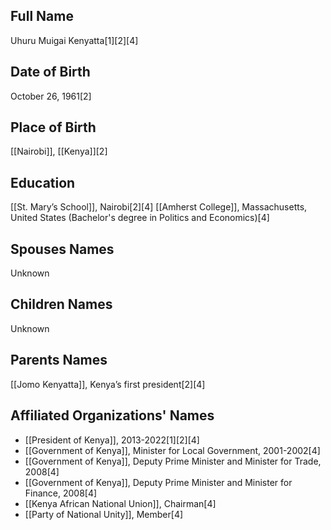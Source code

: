 ## Full Name
Uhuru Muigai Kenyatta[1][2][4]

## Date of Birth
October 26, 1961[2]

## Place of Birth
[[Nairobi]], [[Kenya]][2]

## Education
[[St. Mary’s School]], Nairobi[2][4]
[[Amherst College]], Massachusetts, United States (Bachelor's degree in Politics and Economics)[4]

## Spouses Names
Unknown

## Children Names
Unknown

## Parents Names
[[Jomo Kenyatta]], Kenya’s first president[2][4]

## Affiliated Organizations' Names
- [[President of Kenya]], 2013-2022[1][2][4]
- [[Government of Kenya]], Minister for Local Government, 2001-2002[4]
- [[Government of Kenya]], Deputy Prime Minister and Minister for Trade, 2008[4]
- [[Government of Kenya]], Deputy Prime Minister and Minister for Finance, 2008[4]
- [[Kenya African National Union]], Chairman[4]
- [[Party of National Unity]], Member[4]

